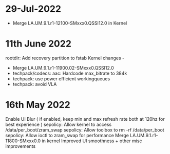 # 29-Jul-2022
- Merge LA.UM.9.1.r1-12100-SMxxx0.QSSI12.0 in Kernel

# 11th June 2022
rootdir: Add recovery partition to fstab
Kernel changes -
 - Merge LA.UM.9.1.r1-11900.02-SMxxx0.QSSI12.0
 - techpack/codecs: aac: Hardcode max_bitrate to 384k
 - techpack: use power efficient workingqueues
 - techpack: avoid VLA

# 16th May 2022

Enable UI Blur ( if enabled, keep min and max refresh rate both at 120hz for best experience )
sepolicy: Allow kernel to access /data/per_boot/zram_swap
sepolicy: Allow toolbox to rm -rf /data/per_boot
sepolicy: Allow ioctl to zram_swap for performance
Merge LA.UM.9.1.r1-11800-SMxxx0.0 in kernel
Improved UI smoothness + other misc improvements
